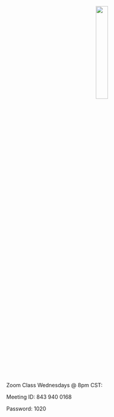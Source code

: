 <!DOCTYPE html>
<html lang="en">
<head>
    <meta charset="UTF-8">
    <meta name="viewport" content="width=device-width, initial-scale=1.0">
    <title>Responsive Image</title>
    <style>
        .responsive-image {
            width: 25%;
        }
        @media only screen and (max-width: 600px) {
            .responsive-image {
                width: 80%; /* Adjust the width for mobile devices */
            }
        }
    </style>
</head>
<body>
    <p align="center">
        <img src="https://raw.githubusercontent.com/jkimOTD/jkimOTD.github.io/master/assets/images/weekly%20schedule.png" class="responsive-image">
    </p>
</body>
</html>


Zoom Class Wednesdays @ 8pm CST:

Meeting ID: 843 940 0168

Password: 1020
